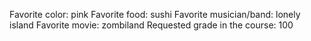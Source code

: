 Favorite color: pink
Favorite food: sushi
Favorite musician/band: lonely island
Favorite movie: zombiland
Requested grade in the course: 100
